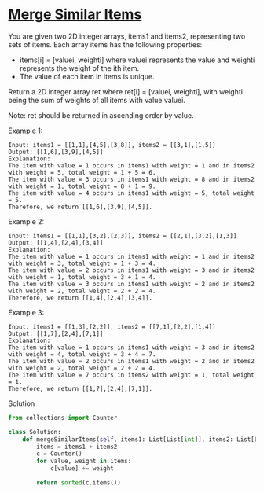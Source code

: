 # [Merge Similar Items](https://leetcode.com/problems/merge-similar-items/description/)

You are given two 2D integer arrays, items1 and items2, representing two sets of items. Each array items has the 
following properties:

- items[i] = [valuei, weighti] where valuei represents the value and weighti represents the weight of the ith item.
- The value of each item in items is unique.

Return a 2D integer array ret where ret[i] = [valuei, weighti], with weighti being the sum of weights of all items with 
value valuei.

Note: ret should be returned in ascending order by value.

Example 1:
```
Input: items1 = [[1,1],[4,5],[3,8]], items2 = [[3,1],[1,5]]
Output: [[1,6],[3,9],[4,5]]
Explanation: 
The item with value = 1 occurs in items1 with weight = 1 and in items2 with weight = 5, total weight = 1 + 5 = 6.
The item with value = 3 occurs in items1 with weight = 8 and in items2 with weight = 1, total weight = 8 + 1 = 9.
The item with value = 4 occurs in items1 with weight = 5, total weight = 5.  
Therefore, we return [[1,6],[3,9],[4,5]].
```
Example 2:
```
Input: items1 = [[1,1],[3,2],[2,3]], items2 = [[2,1],[3,2],[1,3]]
Output: [[1,4],[2,4],[3,4]]
Explanation: 
The item with value = 1 occurs in items1 with weight = 1 and in items2 with weight = 3, total weight = 1 + 3 = 4.
The item with value = 2 occurs in items1 with weight = 3 and in items2 with weight = 1, total weight = 3 + 1 = 4.
The item with value = 3 occurs in items1 with weight = 2 and in items2 with weight = 2, total weight = 2 + 2 = 4.
Therefore, we return [[1,4],[2,4],[3,4]].
```
Example 3:
```
Input: items1 = [[1,3],[2,2]], items2 = [[7,1],[2,2],[1,4]]
Output: [[1,7],[2,4],[7,1]]
Explanation:
The item with value = 1 occurs in items1 with weight = 3 and in items2 with weight = 4, total weight = 3 + 4 = 7. 
The item with value = 2 occurs in items1 with weight = 2 and in items2 with weight = 2, total weight = 2 + 2 = 4. 
The item with value = 7 occurs in items2 with weight = 1, total weight = 1.
Therefore, we return [[1,7],[2,4],[7,1]].
```
Solution
```python
from collections import Counter

class Solution:
    def mergeSimilarItems(self, items1: List[List[int]], items2: List[List[int]]) -> List[List[int]]:
        items = items1 + items2
        c = Counter()
        for value, weight in items:
            c[value] += weight

        return sorted(c.items())
        
```